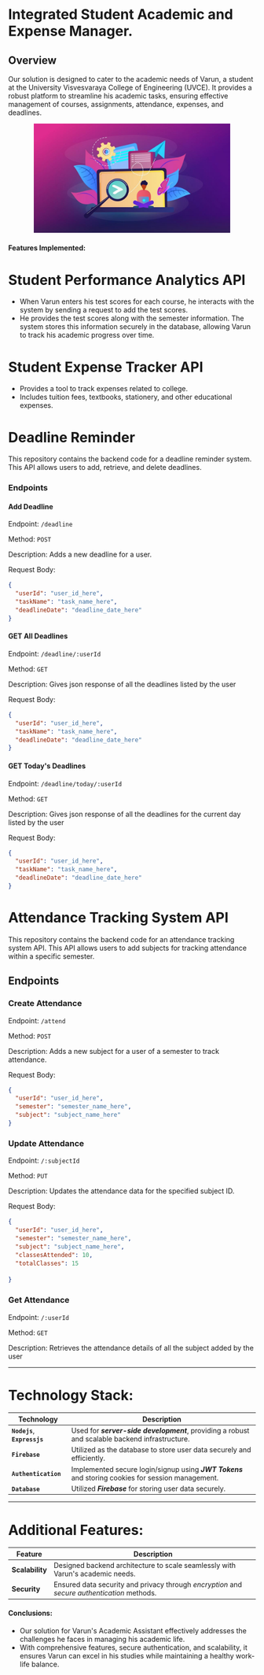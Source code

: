 # Integrated Student Academic and Expense Manager.
## Overview
Our solution is designed to cater to the academic needs of Varun, a student at the University Visvesvaraya College of Engineering (UVCE). It provides a robust platform to streamline his academic tasks, ensuring effective management of courses, assignments, attendance, expenses, and deadlines.
<div style="text-align:center">
    <img src="https://github.com/Rohith1905/impetus24/raw/main/Presentation0.jpg" alt="Description of the image" width="400">
</div>

#### Features Implemented:
 # Student Performance Analytics API
   - When Varun enters his test scores for each course, he   interacts with the system by sending a request to add the test  scores.
   - He provides the test scores along with the semester information.
    The system stores this information securely in the database, allowing Varun to track his academic progress over time.

 # Student Expense Tracker API 
   - Provides a tool to track expenses related to college.
   - Includes tuition fees, textbooks, stationery, and other educational expenses.
     
 # Deadline Reminder

This repository contains the backend code for a deadline reminder system. This API allows users to add, retrieve, and delete deadlines.

### Endpoints

#### Add Deadline

Endpoint: `/deadline`

Method: `POST`

Description: Adds a new deadline for a user.

Request Body:

```json
{
  "userId": "user_id_here",
  "taskName": "task_name_here",
  "deadlineDate": "deadline_date_here"
}
```

#### GET All Deadlines

Endpoint: `/deadline/:userId`

Method: `GET`

Description: Gives json response of all the deadlines listed by the user

Request Body:

```json
{
  "userId": "user_id_here",
  "taskName": "task_name_here",
  "deadlineDate": "deadline_date_here"
}
```

#### GET Today's Deadlines

Endpoint: `/deadline/today/:userId`

Method: `GET`

Description: Gives json response of all the deadlines for the current day listed by the user

Request Body:

```json
{
  "userId": "user_id_here",
  "taskName": "task_name_here",
  "deadlineDate": "deadline_date_here"
}
```


 # Attendance Tracking System API

This repository contains the backend code for an attendance tracking system API. This API allows users to add subjects for tracking attendance within a specific semester.

## Endpoints

### Create Attendance

Endpoint: `/attend`

Method: `POST`

Description: Adds a new subject for a user of a semester to track attendance.

Request Body:

```json
{
  "userId": "user_id_here",
  "semester": "semester_name_here",
  "subject": "subject_name_here"
}
```
### Update Attendance

Endpoint: `/:subjectId`

Method: `PUT`

Description: Updates the attendance data for the specified subject ID.

Request Body: 

```json
{
  "userId": "user_id_here",
  "semester": "semester_name_here",
  "subject": "subject_name_here",
  "classesAttended": 10,
  "totalClasses": 15

}
```
### Get Attendance

Endpoint: `/:userId`

Method: `GET`

Description: Retrieves the attendance details of all the subject added by the user  

--------

# Technology Stack:
| Technology | Description |
| ---------- | ----------- |
|**`Nodejs`**,  **`Expressjs`**   | Used for *__server-side development__*, providing a robust and scalable backend infrastructure. |
| **`Firebase`** | Utilized as the database to store user data securely and efficiently. |
| **`Authentication`** | Implemented secure login/signup using *__JWT Tokens__* and storing cookies for session management. |
| **`Database`** | Utilized *__Firebase__* for storing user data securely. |

-----

# Additional Features:
| Feature | Description |
| ------- | ----------- |
| **Scalability** | Designed backend architecture to scale seamlessly with Varun's academic needs. |
| **Security** | Ensured data security and privacy through _encryption_ and _secure authentication_ methods. |

#### Conclusions:
 - Our solution for Varun's Academic Assistant effectively addresses the challenges he faces in managing his academic life.
 - With comprehensive features, secure authentication, and scalability, it ensures Varun can excel in his studies while maintaining a healthy work-life balance.

